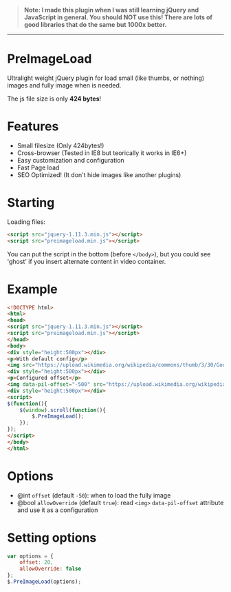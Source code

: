 > **Note: I made this plugin when I was still learning jQuery and JavaScript in general. You should NOT use this! There are lots of good libraries that do the same but 1000x better.**

-----

# PreImageLoad
Ultralight weight jQuery plugin for load small (like thumbs, or nothing) images and fully image when is needed.

The js file size is only **424 bytes**!

# Features
- Small filesize (Only 424bytes!)
- Cross-browser (Tested in IE8 but teorically it works in IE6+)
- Easy customization and configuration
- Fast Page load
- SEO Optimized! (It don't hide images like another plugins)

# Starting
Loading files:

``` html
<script src="jquery-1.11.3.min.js"></script>
<script src="preimageload.min.js"></script>
```

You can put the script in the bottom (before `</body>`), but you could see 'ghost' if you insert alternate content in video container.

# Example

``` html
<!DOCTYPE html>
<html>
<head>
<script src="jquery-1.11.3.min.js"></script>
<script src="preimageload.min.js"></script>
</head>
<body>
<div style="height:500px"></div>
<p>With default config</p>
<img src="https://upload.wikimedia.org/wikipedia/commons/thumb/3/30/Googlelogo.png/320px-Googlelogo.png" data-pil-src="https://upload.wikimedia.org/wikipedia/commons/3/30/Googlelogo.png">
<div style="height:500px"></div>
<p>Configured offset</p>
<img data-pil-offset="-500" src="https://upload.wikimedia.org/wikipedia/commons/thumb/3/30/Googlelogo.png/320px-Googlelogo.png" data-pil-src="https://upload.wikimedia.org/wikipedia/commons/3/30/Googlelogo.png">
<div style="height:500px"></div>
<script>
$(function(){
	$(window).scroll(function(){
		$.PreImageLoad();
	});
});
</script>
</body>
</html>
```

# Options
- @int `offset` (default `-50`): when to load the fully image
- @bool `allowOverride` (default `true`): read `<img>` `data-pil-offset` attribute and use it as a configuration

# Setting options
``` javascript
var options = {
	offset: 20,
	allowOverride: false
};
$.PreImageLoad(options);
```
